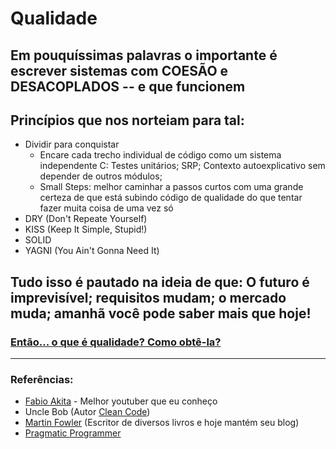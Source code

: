 # Qualidade

## Em pouquíssimas palavras o importante é escrever sistemas com **COESÃO** e **DESACOPLADOS** -- e que funcionem

## Princípios que nos norteiam para tal:

- Dividir para conquistar
  - Encare cada trecho individual de código como um sistema independente
    C: Testes unitários; SRP; Contexto autoexplicativo sem depender de outros módulos;
  - Small Steps: melhor caminhar a passos curtos com uma grande certeza de que está subindo código de qualidade do que tentar fazer muita coisa de uma vez só
- DRY (Don't Repeate Yourself)
- KISS (Keep It Simple, Stupid!)
- SOLID
- YAGNI (You Ain't Gonna Need It)

## Tudo isso é pautado na ideia de que: O futuro é imprevisível; requisitos mudam; o mercado muda; amanhã você pode saber mais que hoje!

### [Então... o que é qualidade? Como obtê-la?](presentation/qualidade.md)

---

### Referências:

- [Fabio Akita](https://www.youtube.com/@Akitando) - Melhor youtuber que eu conheço
- Uncle Bob (Autor [Clean Code](https://www.amazon.com.br/C%C3%B3digo-limpo-Robert-C-Martin/dp/8576082675))
- [Martin Fowler](https://martinfowler.com/) (Escritor de diversos livros e hoje mantém seu blog)
- [Pragmatic Programmer](https://www.amazon.com/Pragmatic-Programmer-Journeyman-Master/dp/020161622X)
